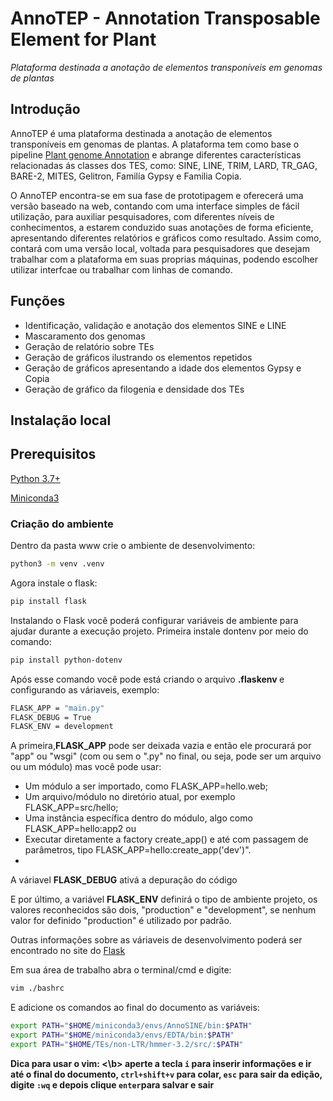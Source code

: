 # AnnoTEP - Annotation Transposable Element for Plant
<i> Plataforma destinada a anotação de elementos transponíveis em genomas de plantas </i>

## Introdução 
AnnoTEP é uma plataforma destinada a anotação de elementos transponíveis em genomas de plantas. A plataforma tem como base o pipeline [Plant genome Annotation](https://github.com/amvarani/Plant_Annotation_TEs) e abrange diferentes características relacionadas ás classes dos TES, como: SINE, LINE, TRIM, LARD, TR_GAG, BARE-2, MITES, Gelitron, Familía Gypsy e Familia Copia.
  
O AnnoTEP encontra-se em sua fase de prototipagem e oferecerá uma versão baseado na web, contando com uma interface simples de fácil utilização, para auxiliar pesquisadores, com diferentes níveis de conhecimentos, a estarem conduzido suas anotações de forma eficiente, apresentando diferentes relatórios e gráficos como resultado. Assim como, contará com uma versão local, voltada para pesquisadores que desejam trabalhar com a plataforma em suas proprias máquinas, podendo escolher utilizar interfcae ou trabalhar com linhas de comando.

## Funções
* Identificação, validação e anotação dos elementos SINE e LINE
* Mascaramento dos genomas
* Geração de relatório sobre TEs
* Geração de gráficos ilustrando os elementos repetidos
* Geração de gráficos apresentando a idade dos elementos Gypsy e Copia
* Geração de gráfico da filogenia e densidade dos TEs

## Instalação local
## Prerequisitos
[Python 3.7+](https://www.python.org/)

[Miniconda3](https://docs.conda.io/projects/miniconda/en/latest/)

### Criação do ambiente
Dentro da pasta www crie o ambiente de desenvolvimento:
```sh
python3 -m venv .venv
```

Agora instale o flask:
```sh
pip install flask
```

Instalando o Flask você poderá configurar variáveis de ambiente para ajudar durante a execução projeto.
Primeira instale dontenv por meio do comando:
```sh
pip install python-dotenv
```

Após esse comando você pode está criando o arquivo <b> .flaskenv </b> e configurando as váriaveis, exemplo:
```sh
FLASK_APP = "main.py"
FLASK_DEBUG = True
FLASK_ENV = development
```

A primeira,<b>FLASK_APP</b> pode ser deixada vazia e então ele procurará por "app" ou "wsgi" (com ou sem o ".py" no final, ou seja, pode ser um arquivo ou um módulo) mas você pode usar:
* Um módulo a ser importado, como FLASK_APP=hello.web;
* Um arquivo/módulo no diretório atual, por exemplo FLASK_APP=src/hello;
* Uma instância específica dentro do módulo, algo como FLASK_APP=hello:app2 ou
* Executar diretamente a factory create_app() e até com passagem de parâmetros, tipo FLASK_APP=hello:create_app('dev')".
* 
A váriavel <b>FLASK_DEBUG</b> ativá a depuração do código

E por último, a variável <b>FLASK_ENV</b> definirá o tipo de ambiente projeto, os valores reconhecidos são dois, "production" e "development", se nenhum valor for definido "production" é utilizado por padrão.

Outras informações sobre as váriaveis de desenvolvimento poderá ser encontrado no site do [Flask](https://flask.palletsprojects.com/en/2.3.x/cli/#dotenv)

Em sua área de trabalho abra o terminal/cmd e digite:
```sh
vim ./bashrc
```

E adicione os comandos ao final do documento as variáveis:
```sh
export PATH="$HOME/miniconda3/envs/AnnoSINE/bin:$PATH"
export PATH="$HOME/miniconda3/envs/EDTA/bin:$PATH"
export PATH="$HOME/TEs/non-LTR/hmmer-3.2/src/:$PATH"
```

<b>Dica para usar o vim: <\b> aperte a tecla ``i`` para inserir informações e ir até o final do documento, ``ctrl+shift+v`` para colar,  ``esc`` para sair da edição, digite ``:wq`` e depois clique ``enter``para salvar e sair
